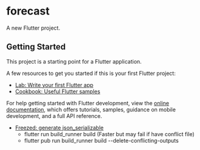 # forecast

A new Flutter project.

## Getting Started

This project is a starting point for a Flutter application.

A few resources to get you started if this is your first Flutter project:

- [Lab: Write your first Flutter app](https://docs.flutter.dev/get-started/codelab)
- [Cookbook: Useful Flutter samples](https://docs.flutter.dev/cookbook)

For help getting started with Flutter development, view the
[online documentation](https://docs.flutter.dev/), which offers tutorials,
samples, guidance on mobile development, and a full API reference.


- [Freezed: generate json_serializable](https://pub.dev/packages/freezed)
   + flutter run build_runner build (Faster but may fail if have conflict file)
   + flutter pub run build_runner build --delete-conflicting-outputs